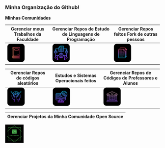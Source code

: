 ### Minha Organização do Github!

**Minhas Comunidades**

|Gerenciar meus Trabalhos da Faculdade|Gerenciar Repos de Estudo de Linguagens de Programação|Gerenciar Repos feitos Fork de outras pessoas
|---|---|---|
[<img src="https://github.com/F4NT0/F4NT0/blob/master/trabalhos-facul.png">](https://github.com/trabalhos-da-faculdade)|[<img src="https://github.com/F4NT0/F4NT0/blob/master/linguagens.png">](https://github.com/fantolanguages)|[<img src="https://github.com/F4NT0/F4NT0/blob/master/repo-fork.png">](https://github.com/fanto-forked-repos)

|Gerenciar Repos de códigos aleatórios|Estudos e Sistemas Operacionais feitos|Gerenciar Repos de Códigos de Professores e Alunos
|---|---|---|
[<img src="https://github.com/F4NT0/F4NT0/blob/master/playground.png">](https://github.com/fanto-forked-repos)|[<img src="https://github.com/F4NT0/F4NT0/blob/master/os.png">](https://github.com/OSOSP)|[<img src="https://github.com/F4NT0/F4NT0/blob/master/codigo-alunos.png">](https://github.com/estudosdofantinho)

|Gerenciar Projetos da Minha Comunidade Open Source|
|---|
[<img src="https://github.com/F4NT0/F4NT0/blob/master/fanto-technology.png">](https://github.com/f-4-n-t-0-technology)

